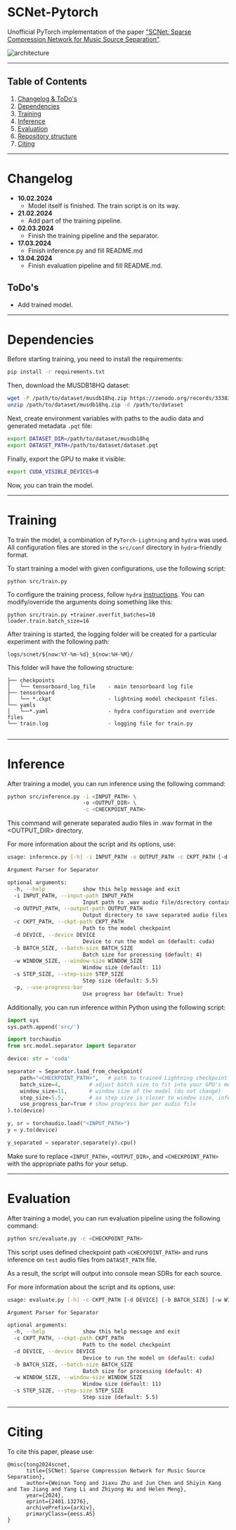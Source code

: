 # SCNet-Pytorch

Unofficial PyTorch implementation of the paper 
["SCNet: Sparse Compression Network for Music Source Separation"](https://arxiv.org/abs/2401.13276.pdf).

![architecture](images/architecture.png)

---
## Table of Contents

1. [Changelog & ToDo's](#changelog)
2. [Dependencies](#dependencies)
3. [Training](#train)
4. [Inference](#inference)
5. [Evaluation](#eval)
6. [Repository structure](#structure)
7. [Citing](#cite)

---
<a name="changelog"/>

# Changelog

- **10.02.2024**
  - Model itself is finished. The train script is on its way.
- **21.02.2024**
  - Add part of the training pipeline.
- **02.03.2024**
  - Finish the training pipeline and the separator.
- **17.03.2024**
  - Finish inference.py and fill README.md
- **13.04.2024**
  - Finish evaluation pipeline and fill README.md.

## ToDo's

- Add trained model.

---
<a name="dependencies"/>

# Dependencies

Before starting training, you need to install the requirements:

```bash
pip install -r requirements.txt
```

Then, download the MUSDB18HQ dataset:

```bash
wget -P /path/to/dataset/musdb18hq.zip https://zenodo.org/records/3338373/files/musdb18hq.zip 
unzip /path/to/dataset/musdb18hq.zip -d /path/to/dataset
```

Next, create environment variables with paths to the audio data and generated metadata `.pqt` file:

```bash
export DATASET_DIR=/path/to/dataset/musdb18hq
export DATASET_PATH=/path/to/dataset/dataset.pqt
```

Finally, export the GPU to make it visible:
```bash
export CUDA_VISIBLE_DEVICES=0
```

Now, you can train the model.

---
<a name="train"/>

# Training

To train the model, a combination of `PyTorch-Lightning` and `hydra` was used.
All configuration files are stored in the `src/conf` directory in `hydra`-friendly format.

To start training a model with given configurations, use the following script:
```
python src/train.py
```
To configure the training process, follow `hydra` [instructions](https://hydra.cc/docs/advanced/override_grammar/basic/).
You can modify/override the arguments doing something like this:
```
python src/train.py +trainer.overfit_batches=10 loader.train.batch_size=16
```

After training is started, the logging folder will be created for a particular experiment with the following path:
```
logs/scnet/${now:%Y-%m-%d}_${now:%H-%M}/
```
This folder will have the following structure:
```
├── checkpoints
│   └── tensorboard_log_file    - main tensorboard log file 
├── tensorboard
│   └── *.ckpt                  - lightning model checkpoint files.
└── yamls
│   └──*.yaml                   - hydra configuration and override files 
└── train.log                   - logging file for train.py
   
```

---
<a name="inference"/>

# Inference

After training a model, you can run inference using the following command:

```bash
python src/inference.py -i <INPUT_PATH> \ 
                        -o <OUTPUT_DIR> \
                        -c <CHECKPOINT_PATH>
```

This command will generate separated audio files in .wav format in the <OUTPUT_DIR> directory.

For more information about the script and its options, use:
```bash
usage: inference.py [-h] -i INPUT_PATH -o OUTPUT_PATH -c CKPT_PATH [-d DEVICE] [-b BATCH_SIZE] [-w WINDOW_SIZE] [-s STEP_SIZE] [-p]

Argument Parser for Separator

optional arguments:
  -h, --help            show this help message and exit
  -i INPUT_PATH, --input-path INPUT_PATH
                        Input path to .wav audio file/directory containing audio files
  -o OUTPUT_PATH, --output-path OUTPUT_PATH
                        Output directory to save separated audio files in .wav format
  -c CKPT_PATH, --ckpt-path CKPT_PATH
                        Path to the model checkpoint
  -d DEVICE, --device DEVICE
                        Device to run the model on (default: cuda)
  -b BATCH_SIZE, --batch-size BATCH_SIZE
                        Batch size for processing (default: 4)
  -w WINDOW_SIZE, --window-size WINDOW_SIZE
                        Window size (default: 11)
  -s STEP_SIZE, --step-size STEP_SIZE
                        Step size (default: 5.5)
  -p, --use-progress-bar
                        Use progress bar (default: True)
```

Additionally, you can run inference within Python using the following script:
```python
import sys
sys.path.append('src/')

import torchaudio
from src.model.separator import Separator

device: str = 'cuda'

separator = Separator.load_from_checkpoint(
    path="<CHECKPOINT_PATH>",   # path to trained Lightning checkpoint
    batch_size=4,         # adjust batch size to fit into your GPU's memory
    window_size=11,       # window size of the model (do not change)
    step_size=5.5,        # as step size is closer to window size, inference will be faster, but results less good
    use_progress_bar=True # show progress bar per audio file
).to(device)

y, sr = torchaudio.load("<INPUT_PATH>")
y = y.to(device)

y_separated = separator.separate(y).cpu()
```

Make sure to replace `<INPUT_PATH>`, `<OUTPUT_DIR>`, and `<CHECKPOINT_PATH>` with the appropriate paths for your setup.

---
<a name="eval"/>

# Evaluation

After training a model, you can run evaluation pipeline using the following command:

```bash
python src/evaluate.py -c <CHECKPOINT_PATH>
```

This script uses defined checkpoint path `<CHECKPOINT_PATH>` and runs inference on `test` audio files from `DATASET_PATH` file.

As a result, the script will output into console mean SDRs for each source.

For more information about the script and its options, use:

```bash
usage: evaluate.py [-h] -c CKPT_PATH [-d DEVICE] [-b BATCH_SIZE] [-w WINDOW_SIZE] [-s STEP_SIZE]

Argument Parser for Separator

optional arguments:
  -h, --help            show this help message and exit
  -c CKPT_PATH, --ckpt-path CKPT_PATH
                        Path to the model checkpoint
  -d DEVICE, --device DEVICE
                        Device to run the model on (default: cuda)
  -b BATCH_SIZE, --batch-size BATCH_SIZE
                        Batch size for processing (default: 4)
  -w WINDOW_SIZE, --window-size WINDOW_SIZE
                        Window size (default: 11)
  -s STEP_SIZE, --step-size STEP_SIZE
                        Step size (default: 5.5)
```

---
<a name="cite"/>

# Citing

To cite this paper, please use:
```
@misc{tong2024scnet,
      title={SCNet: Sparse Compression Network for Music Source Separation}, 
      author={Weinan Tong and Jiaxu Zhu and Jun Chen and Shiyin Kang and Tao Jiang and Yang Li and Zhiyong Wu and Helen Meng},
      year={2024},
      eprint={2401.13276},
      archivePrefix={arXiv},
      primaryClass={eess.AS}
}
```



